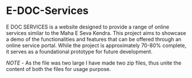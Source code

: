 # E-DOC-Services

E DOC SERVICES is a website designed to provide a range of online services similar to the Maha E Seva Kendra. This project aims to showcase a demo of the functionalities and features that can be offered through an online service portal. While the project is approximately 70-80% complete, it serves as a foundational prototype for future development.

*NOTE* - 
As the file was two large I have made two zip files, thus unite the content of both the files for usage purpose.
